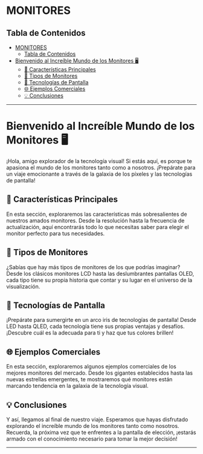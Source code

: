 # MONITORES

## Tabla de Contenidos

- [MONITORES](#monitores)
  - [Tabla de Contenidos](#tabla-de-contenidos)
- [Bienvenido al Increíble Mundo de los Monitores 🖥️](#bienvenido-al-increíble-mundo-de-los-monitores-️)
  - [🌟 Características Principales](#-características-principales)
  - [🚀 Tipos de Monitores](#-tipos-de-monitores)
  - [🌈 Tecnologías de Pantalla](#-tecnologías-de-pantalla)
  - [🌐 Ejemplos Comerciales](#-ejemplos-comerciales)
  - [💡 Conclusiones](#-conclusiones)

---

# Bienvenido al Increíble Mundo de los Monitores 🖥️

¡Hola, amigo explorador de la tecnología visual! Si estás aquí, es porque te apasiona el mundo de los monitores tanto como a nosotros. ¡Prepárate para un viaje emocionante a través de la galaxia de los píxeles y las tecnologías de pantalla!

## 🌟 Características Principales

En esta sección, exploraremos las características más sobresalientes de nuestros amados monitores. Desde la resolución hasta la frecuencia de actualización, aquí encontrarás todo lo que necesitas saber para elegir el monitor perfecto para tus necesidades.

## 🚀 Tipos de Monitores

¿Sabías que hay más tipos de monitores de los que podrías imaginar? Desde los clásicos monitores LCD hasta las deslumbrantes pantallas OLED, cada tipo tiene su propia historia que contar y su lugar en el universo de la visualización.

## 🌈 Tecnologías de Pantalla

¡Prepárate para sumergirte en un arco iris de tecnologías de pantalla! Desde LED hasta QLED, cada tecnología tiene sus propias ventajas y desafíos. ¡Descubre cuál es la adecuada para ti y haz que tus colores brillen!

## 🌐 Ejemplos Comerciales

En esta sección, exploraremos algunos ejemplos comerciales de los mejores monitores del mercado. Desde los gigantes establecidos hasta las nuevas estrellas emergentes, te mostraremos qué monitores están marcando tendencia en la galaxia de la tecnología visual.

## 💡 Conclusiones

Y así, llegamos al final de nuestro viaje. Esperamos que hayas disfrutado explorando el increíble mundo de los monitores tanto como nosotros. Recuerda, la próxima vez que te enfrentes a la pantalla de elección, ¡estarás armado con el conocimiento necesario para tomar la mejor decisión!

---

